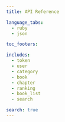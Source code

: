 ```yaml
---
title: API Reference

language_tabs:
  - ruby
  - json

toc_footers:

includes:
  - token
  - user
  - category
  - book
  - chapter
  - ranking
  - book_list
  - search

search: true
---
```

